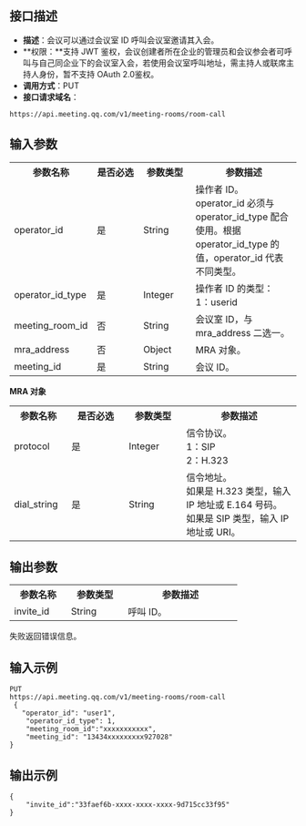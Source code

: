 ## 接口描述
- **描述**：会议可以通过会议室 ID 呼叫会议室邀请其入会。
- **权限：**支持 JWT 鉴权，会议创建者所在企业的管理员和会议参会者可呼叫与自己同企业下的会议室入会，若使用会议室呼叫地址，需主持人或联席主持人身份，暂不支持 OAuth 2.0鉴权。
- **调用方式**：PUT
- **接口请求域名**：
```Plaintext
https://api.meeting.qq.com/v1/meeting-rooms/room-call
```

## 输入参数
<table>
   <tr>
      <th width="20%" >参数名称</td>
      <th width="20%" >是否必选</td>
      <th width="20%" >参数类型</td>
      <th width="40%" >参数描述</td>
   </tr>
<tr>
      <td>operator_id</td>
      <td>是</td>
      <td>String</td>
      <td>操作者 ID。operator_id 必须与 operator_id_type 配合使用。根据 operator_id_type 的值，operator_id 代表不同类型。</td>
   </tr>
   <tr>
      <td>operator_id_type</td>
      <td>是</td>
      <td>Integer</td>
      <td>	操作者 ID 的类型：<br>1：userid  </td>
   </tr>
   <tr>
      <td>meeting_room_id</td>
      <td>否</td>
      <td>String</td>
      <td>	会议室 ID，与 mra_address 二选一。</td>
   </tr>
   <tr>
      <td>mra_address</td>
      <td>否</td>
      <td>Object</td>
      <td>MRA 对象。</td>
   </tr>
   <tr>
      <td>meeting_id</td>
      <td>是</td>
      <td>String</td>
      <td>	会议 ID。</td>
   </tr>
 </table>

**MRA 对象**
<table>
   <tr>
      <th width="20%" >参数名称</td>
      <th width="20%" >是否必选</td>
      <th width="20%" >参数类型</td>
      <th width="40%" >参数描述</td>
   </tr>
   <tr>
      <td>protocol</td>
      <td>是</td>
      <td>Integer</td>
      <td>信令协议。<br>1：SIP<br>2：H.323</td>
   </tr>
   <tr>
      <td>dial_string</td>
      <td>是</td>
      <td>String</td>
      <td>信令地址。<br>如果是 H.323 类型，输入 IP 地址或 E.164 号码。<br>如果是 SIP 类型，输入 IP 地址或 URI。</td>
   </tr>
</table>



## 输出参数
<table>
   <tr>
      <th width="20%" >参数名称</td>
      <th width="20%" >参数类型</td>
      <th width="40%" >参数描述</td>
   </tr>
<tr>
      <td>invite_id</td>
      <td>String</td>
      <td>呼叫 ID。</td>
   </tr>
</table>
失败返回错误信息。


## 输入示例
```plaintext
PUT
https://api.meeting.qq.com/v1/meeting-rooms/room-call
 {
   "operator_id": "user1", 
    "operator_id_type": 1,
    "meeting_room_id":"xxxxxxxxxxx",
    "meeting_id": "13434xxxxxxxxx927028"
}
```

## 输出示例
```plaintext
{
    "invite_id":"33faef6b-xxxx-xxxx-xxxx-9d715cc33f95"
}
```
